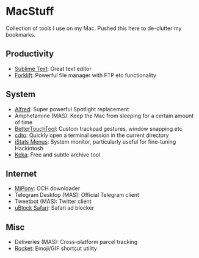 # MacStuff
Collection of tools I use on my Mac. Pushed this here to de-clutter my bookmarks.

## Productivity
- [Sublime Text](https://www.sublimetext.com): Great text editor
- [Forklift](https://binarynights.com): Powerful file manager with FTP etc functionality

## System
- [Alfred](https://www.alfredapp.com): Super powerful Spotlight replacement
- Amphetamine (MAS): Keep the Mac from sleeping for a certain amount of time
- [BetterTouchTool](https://www.boastr.net): Custom trackpad gestures, window snapping etc
- [cdto](https://github.com/jbtule/cdto): Quickly open a terminal session in the current directory
- [iStats Menus](https://bjango.com/mac/istatmenus/): System monitor, particularly useful for fine-tuning Hackintosh
- [Keka](http://www.kekaosx.com/en/): Free and subtle archive tool

## Internet
- [MiPony](http://www.mipony.net/en/): OCH downloader
- Telegram Desktop (MAS): Official Telegram client
- Tweetbot (MAS): Twitter client
- [uBlock Safari](https://github.com/el1t/uBlock-Safari): Safari ad blocker

## Misc
- Deliveries (MAS): Cross-platform parcel tracking
- [Rocket](http://matthewpalmer.net/rocket/): Emoji/GIF shortcut utility
